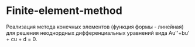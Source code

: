 # Finite-element-method
Реализация метода конечных элементов (функция формы - линейная) для решения неоднордных дифференциальных уравнений вида Au''+bu' + cu + d = 0.
